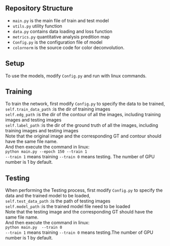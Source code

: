 
## Repository Structure

- `main.py` is the main file of train and test model
- `utils.py` utility function
- `data.py` contains data loading and loss function
- `metrics.py` quantitative analysis predition map
- `Config.py`  is the configuration file of model
- `colornorm` is the source code for color deconvolution.


## Setup 

To use the models, modify `Config.py` and run with linux commands. 

## Training 

To train the network, first modify `Config.py` to specify the data to be trained,  <br/>
`self.train_data_path`  :is the dir of training images <br/>
`self.edg_path`         :is the dir of the contour of all the images, including training images and testing images <br/>
`self.label_path`       :is the dir of the ground truth of all the images, including training images and testing images <br/>
Note that the original image and the corresponding GT and contour should have the same file name. <br/>
And then execute the command in linux: <br/>
`python main.py --epoch 150 --train 1` <br/>
`--train 1` means training `--train 0` means testing. The number of GPU number is 1 by default.

## Testing 

When performing the Testing process, first modify `Config.py` to specify the data and the trained model to be loaded, <br/>
`self.test_data_path`  :is the path of testing images <br/>
`self.model_path`      :is the trained model file need to be loaded <br/>
Note that the testing image and the corresponding GT should have the same file name. <br/>
And then execute the command in linux: <br/>
`python main.py  --train 0` <br/>
`--train 1` means training `--train 0` means testing.The number of GPU number is 1 by default. <br/>

